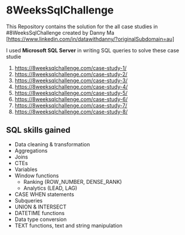 # 8WeeksSqlChallenge

This Repository contains the solution for the all case studies in #8WeeksSqlChallenge created by Danny Ma [https://www.linkedin.com/in/datawithdanny/?originalSubdomain=au]

I used __Microsoft SQL Server__ in writing SQL queries to solve these case studie

1. https://8weeksqlchallenge.com/case-study-1/
2. https://8weeksqlchallenge.com/case-study-2/
3. https://8weeksqlchallenge.com/case-study-3/
4. https://8weeksqlchallenge.com/case-study-4/
5. https://8weeksqlchallenge.com/case-study-5/
6. https://8weeksqlchallenge.com/case-study-6/
7. https://8weeksqlchallenge.com/case-study-7/
8. https://8weeksqlchallenge.com/case-study-8/


## SQL skills gained
- Data cleaning & transformation
- Aggregations
- Joins
- CTEs 
- Variables
- Window functions 
    - Ranking (ROW_NUMBER, DENSE_RANK)
    - Analytics (LEAD, LAG)
- CASE WHEN statements
- Subqueries 
- UNION & INTERSECT
- DATETIME functions
- Data type conversion
- TEXT functions, text and string manipulation